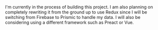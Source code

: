 I'm currently in the process of building this project. I am also planning on completely rewriting it from the ground up to use Redux since I will be switching from Firebase to Prismic to handle my data. I will also be considering using a different framework such as Preact or Vue. 
